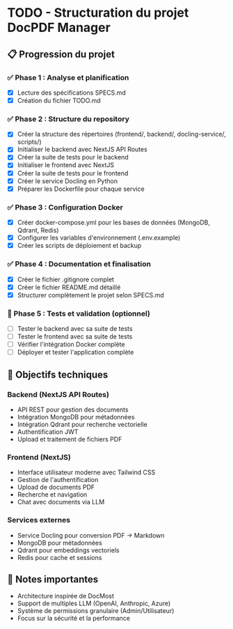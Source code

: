 # TODO - Structuration du projet DocPDF Manager

## 📋 Progression du projet

### ✅ Phase 1 : Analyse et planification
- [x] Lecture des spécifications SPECS.md
- [x] Création du fichier TODO.md

### ✅ Phase 2 : Structure du repository
- [x] Créer la structure des répertoires (frontend/, backend/, docling-service/, scripts/)
- [x] Initialiser le backend avec NextJS API Routes
- [x] Créer la suite de tests pour le backend
- [x] Initialiser le frontend avec NextJS
- [x] Créer la suite de tests pour le frontend
- [x] Créer le service Docling en Python
- [x] Préparer les Dockerfile pour chaque service

### ✅ Phase 3 : Configuration Docker
- [x] Créer docker-compose.yml pour les bases de données (MongoDB, Qdrant, Redis)
- [x] Configurer les variables d'environnement (.env.example)
- [x] Créer les scripts de déploiement et backup

### ✅ Phase 4 : Documentation et finalisation
- [x] Créer le fichier .gitignore complet
- [x] Créer le fichier README.md détaillé
- [x] Structurer complètement le projet selon SPECS.md

### 🔄 Phase 5 : Tests et validation (optionnel)
- [ ] Tester le backend avec sa suite de tests
- [ ] Tester le frontend avec sa suite de tests  
- [ ] Vérifier l'intégration Docker complète
- [ ] Déployer et tester l'application complète

## 🎯 Objectifs techniques

### Backend (NextJS API Routes)
- API REST pour gestion des documents
- Intégration MongoDB pour métadonnées
- Intégration Qdrant pour recherche vectorielle
- Authentification JWT
- Upload et traitement de fichiers PDF

### Frontend (NextJS)
- Interface utilisateur moderne avec Tailwind CSS
- Gestion de l'authentification
- Upload de documents PDF
- Recherche et navigation
- Chat avec documents via LLM

### Services externes
- Service Docling pour conversion PDF → Markdown
- MongoDB pour métadonnées
- Qdrant pour embeddings vectoriels
- Redis pour cache et sessions

## 📝 Notes importantes
- Architecture inspirée de DocMost
- Support de multiples LLM (OpenAI, Anthropic, Azure)
- Système de permissions granulaire (Admin/Utilisateur)
- Focus sur la sécurité et la performance
